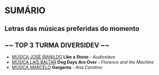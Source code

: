 # SUMÁRIO

## Letras das músicas preferidas do momento 
## ~~ TOP 3 TURMA DIVERSIDEV ~~

- [MÚSICA JOSÉ IRANILDO](./Letra%20Iranildo.md) **Like a Stone** - *Audioslave*
- [MÚSICA LAÍS BALTAR](./Letra%20La%C3%ADs.md) **Dog Days Are Over** - *Florence and the Machine*
- [MÚSICA MARCELO](./Letra%20Marcelo.md)  **Garganta** - *Ana Carolina*
